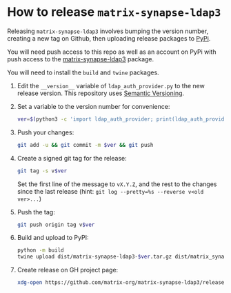 # How to release `matrix-synapse-ldap3`

Releasing `matrix-synapse-ldap3` involves bumping the version number, creating
a new tag on Github, then uploading release packages to
[PyPi](https://pypi.org).

You will need push access to this repo as well as an account on PyPi with push
access to the
[matrix-synapse-ldap3](https://pypi.org/project/matrix-synapse-ldap3/) package.

You will need to install the `build` and `twine` packages.

1. Edit the `__version__` variable of `ldap_auth_provider.py` to the new release
version. This repository uses [Semantic Versioning](https://semver.org/).

1. Set a variable to the version number for convenience:
   ```sh
   ver=$(python3 -c 'import ldap_auth_provider; print(ldap_auth_provider.__version__)')
   ```

1. Push your changes:
   ```sh
   git add -u && git commit -m $ver && git push
   ```

1. Create a signed git tag for the release:
   ```sh
   git tag -s v$ver
   ```

   Set the first line of the message to `vX.Y.Z`, and the rest to the changes since the last release (hint: `git log --pretty=%s --reverse v<old ver>...`)

1. Push the tag:
   ```sh
   git push origin tag v$ver
   ```

1. Build and upload to PyPI:
   ```sh
   python -m build
   twine upload dist/matrix-synapse-ldap3-$ver.tar.gz dist/matrix_synapse_ldap3-$ver-py3-none-any.whl
   ```

1. Create release on GH project page:
   ```sh
   xdg-open https://github.com/matrix-org/matrix-synapse-ldap3/releases/edit/v$ver
   ```
